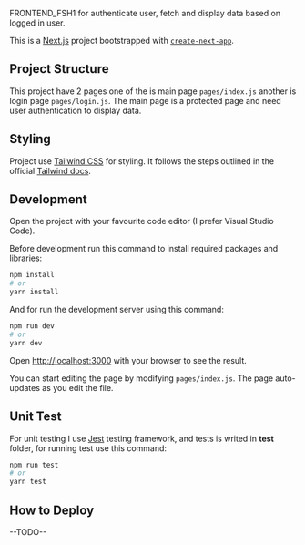 FRONTEND_FSH1 for authenticate user, fetch and display data based on logged in user.

This is a [Next.js](https://nextjs.org/) project bootstrapped with [`create-next-app`](https://github.com/vercel/next.js/tree/canary/packages/create-next-app).


## Project Structure

This project have 2 pages one of the is main page `pages/index.js` another is login page `pages/login.js`. The main page is a protected page and need user authentication to display data.

## Styling

Project use [Tailwind CSS](https://tailwindcss.com/) for styling. It follows the steps outlined in the official [Tailwind docs](https://tailwindcss.com/docs/guides/nextjs).


## Development

Open the project with your favourite code editor (I prefer Visual Studio Code).

Before development run this command to install required packages and libraries:

```bash
npm install
# or
yarn install
```

And for run the development server using this command:

```bash
npm run dev
# or
yarn dev
```

Open [http://localhost:3000](http://localhost:3000) with your browser to see the result.

You can start editing the page by modifying `pages/index.js`. The page auto-updates as you edit the file.


## Unit Test

For unit testing I use [Jest](https://jestjs.io/) testing framework, and tests is writed in __test__ folder, for running test use this command:

```bash
npm run test
# or
yarn test
```


## How to Deploy

--TODO--
